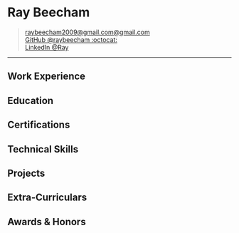 # Ray Beecham

> [raybeecham2009@gmail.com@gmail.com](mailto:raybeecham2009@gmail.com) <br>
> [GitHub @raybeecham :octocat:](https://github.com/raybeecham) <br>
> [LinkedIn @Ray](https://linkedin.com/in/RaymondBeecham)  

---

## Work Experience

## Education

## Certifications

## Technical Skills

## Projects

## Extra-Curriculars

## Awards & Honors
<!--
**raybeecham/raybeecham** is a ✨ _special_ ✨ repository because its `README.md` (this file) appears on your GitHub profile.

Here are some ideas to get you started:

- 🔭 I’m currently working on ...
- 🌱 I’m currently learning ...
- 👯 I’m looking to collaborate on ...
- 🤔 I’m looking for help with ...
- 💬 Ask me about ...
- 📫 How to reach me: ...
- 😄 Pronouns: ...
- ⚡ Fun fact: ...
-->
